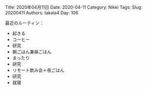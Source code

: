 ﻿Title: 2020年04月11日
Date: 2020-04-11
Category: Nikki
Tags: 
Slug: 20200411
Authors: takala4
Day: 106


最近のルーティン：

* 起きる
* コーヒー
* 研究
* 朝ごはん兼昼ごはん
* まったり
* 研究
* リモート飲み会＋夜ごはん
* 研究
* 就寝